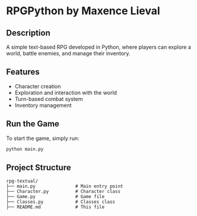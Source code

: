 
# RPGPython by Maxence Lieval

## Description

A simple text-based RPG developed in Python, where players can explore a world, battle enemies, and manage their inventory.

## Features

- Character creation
- Exploration and interaction with the world
- Turn-based combat system
- Inventory management

## Run the Game

To start the game, simply run:

```bash
python main.py
```

## Project Structure

```
rpg-textual/
├── main.py               # Main entry point
├── Character.py          # Character class
├── Game.py               # Game file
├── Classes.py            # Classes class
├── README.md             # This file
```
